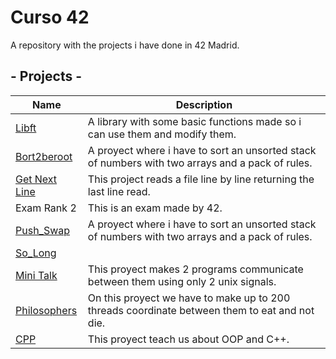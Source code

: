 # Curso 42
A repository with the projects i have done in 42 Madrid.
## - Projects -
| **Name** | **Description**|
|----------|----------------|
|[Libft](https://github.com/Zitro646/42_Libft)| A library with some basic functions made so i can use them and modify them.|
|[Bort2beroot](https://github.com/Zitro646/42_Born2beroot)| A proyect where i have to sort an unsorted stack of numbers with two arrays and a pack of rules.|
|[Get Next Line](https://github.com/Zitro646/42_Get_Next_Line)| This project reads a file line by line returning the last line read.|
|Exam Rank 2| This is an exam made by 42.|<img src="https://badge42.herokuapp.com/api/project/mortiz-d/Exam Rank 02">|
|[Push_Swap](https://github.com/Zitro646/42_Push_Swap)| A proyect where i have to sort an unsorted stack of numbers with two arrays and a pack of rules.|
|[So_Long](https://github.com/Zitro646/42_SoLong)|
|[Mini Talk](https://github.com/Zitro646/42_Minitalk)| This proyect makes 2 programs communicate between them using only 2 unix signals.|
|[Philosophers](https://github.com/Zitro646/42_Philosophers)| On this proyect we have to make up to 200 threads coordinate between them to eat and not die.|
|[CPP](https://github.com/Zitro646/42_CPP)| This proyect teach us about OOP and C++.|

